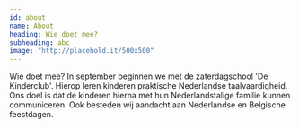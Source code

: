 ```yaml
---
id: about
name: About
heading: Wie doet mee?
subheading: abc
image: "http://placehold.it/500x500"
---
```


Wie doet mee? In september beginnen we met de zaterdagschool 'De Kinderclub'. Hierop leren kinderen praktische Nederlandse taalvaardigheid. Ons doel is dat de kinderen hierna met hun Nederlandstalige familie kunnen communiceren. Ook besteden wij aandacht aan Nederlandse en Belgische feestdagen.
